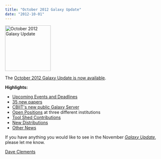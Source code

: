 ```yaml
---
title: "October 2012 Galaxy Update"
date: "2012-10-01"
---
```

<div class='right'><a href='/src/galaxy-updates/2012-10/index.md'><img src="/src/images/logos/GalaxyUpdate200.png" alt="October 2012 Galaxy Update" width=150 /></a></div>

The [October 2012 Galaxy Update is now available](/src/galaxy-updates/2012-10/index.md). 

**Highlights:**

* [Upcoming Events and Deadlines](/src/galaxy-updates/2012-10/index.md#upcoming-events-and-deadlines)
* [35 new papers](/src/galaxy-updates/2012-10/index.md#new-papers)
* [CBIIT's new public Galaxy Server](/src/galaxy-updates/2012-10/index.md#new-public-server-cbiit)
* [Open Positions](/src/galaxy-updates/2012-10/index.md#whos-hiring) at three different institutions
* [Tool Shed Contributions](/src/galaxy-updates/2012-10/index.md#toolshed-contributions)
* [New Distributions](/src/galaxy-updates/2012-10/index.md#new-distributionss)
* [Other News](/src/galaxy-updates/2012-10/index.md#other-news)

If you have anything you would like to see in the November *[Galaxy Update](/galaxy-updates/)*, please let me know.

[Dave Clements](/people/dave-clements/)
